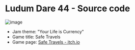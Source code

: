 # Ludum Dare 44 - Source code
![image](https://github.com/Mekyi/ludum-dare-44/assets/651682/82ffea12-44fd-4ccc-bab0-fc15e6b50137)

- Jam theme: "Your Life is Currency"
- Game title: Safe Travels
- Game page: [Safe Travels - itch.io](https://mekyi.itch.io/safe-travels)
